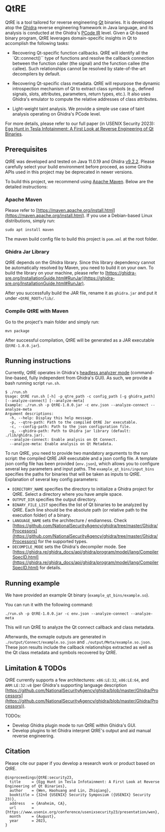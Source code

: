 # QtRE

QtRE is a tool tailored for reverse engineering [Qt](https://www.qt.io/) binaries. It is developed atop the [Ghidra](https://ghidra-sre.org/) reverse engineering framework in Java language, and its analysis is conducted at the Ghidra's [PCode IR](https://ghidra.re/ghidra_docs/api/ghidra/program/model/pcode/PcodeOp.html) level. Given a Qt-based binary program, QtRE leverages domain-specific insights in Qt to accomplish the following tasks:

- Recovering Qt-specific function callbacks. QtRE will identify all the `Qt::connect()`` type of functions and resolve the callback connection between the function caller (the signal) and the function callee (the callee). Such relationships cannot be resolved by state-of-the-art decompilers by default.

- Recovering Qt-specific class metadata. QtRE will repurpose the dynamic introspection mechanism of Qt to extract class symbols (e.g., defined signals, slots, attributes, parameters, return types, etc.). It also uses Ghidra's emulator to compute the relative addresses of class attributes.

- Light-weight taint analysis. We provide a simple use case of taint analysis operating on Ghidra's PCode level.

For more details, please refer to our full paper (in USENIX Security 2023): [Egg Hunt in Tesla Infotainment: A First Look at Reverse Engineering of Qt Binaries](https://www.usenix.org/system/files/sec23summer_181-wen-prepub.pdf).



## Prerequisites

QtRE was developed and tested on Java 11.0.19 and Ghidra [v9.2.2](https://github.com/NationalSecurityAgency/ghidra/releases/tag/Ghidra_9.2.2_build). Please carefully select your build environment before proceed, as some Ghidra APIs used in this project may be deprecated in newer versions.

To build this project, we recommend using [Apache Maven](https://maven.apache.org/). Below are the detailed instructions:


### Apache Maven

Please refer to [https://maven.apache.org/install.html](https://maven.apache.org/install.html). If you use a Debian-based Linux distributions, simply run:

```sudo apt install maven```

The maven build config file to build this project is `pom.xml` at the root folder.


### Ghidra Jar Library

QtRE depends on the Ghidra library. Since this library dependency cannot be automatically resolved by Maven, you need to build it on your own. To build the library on your machine, please refer to [https://ghidra-sre.org/InstallationGuide.html#RunJar](https://ghidra-sre.org/InstallationGuide.html#RunJar).

After you successfully build the JAR file, rename it as `ghidra.jar` and put it under `<QtRE_ROOT>/lib/`.
 

### Compile QtRE with Maven

Go to the project's main folder and simply run:

```mvn package```

After successful compilation, QtRE will be generated as a JAR executable (`QtRE-1.0.0.jar`).


## Running instructions

Currently, QtRE operates in Ghidra's [headless analyzer mode](https://static.grumpycoder.net/pixel/support/analyzeHeadlessREADME.html) (command-line-based, fully independent from Ghidra's GUI). As such, we provide a bash running script `run.sh`.

```
$ ./run.sh 
Usage: QtRE run.sh [-h] -p qtre_path -c config_path [-g ghidra_path] [--analyze-connect] [--analyze-meta]
Example: ./run.sh -p QtRE-1.0.0.jar -c env.json --analyze-connect --analyze-meta
Argument descriptions: 
  -h, --help: Display this help message.
  -p, --qtre-path: Path to the compiled QtRE Jar executable.
  -c, --config-path: Path to the json configuration file.
  -g, --ghidra-path: Path to Ghidra jar library (default: ./lib/ghidra.jar).
  --analyze-connect: Enable analysis on Qt Connect.
  --analyze-meta: Enable analysis on Qt Metadata.
```

To run QtRE, you need to provide two mandatory arguments to the run script: the compiled QtRE JAR executable and a json config file. A template json config file has been provided (`env.json`), which allows you to configure several key parameters and input paths. The `example_qt_bins/input_bins` specifies the paths for binaries that will be taken as inputs to QtRE. Explanation of several key config parameters:

- `DIRECTORY_NAME` specifies the directory to initialize a Ghidra project for QtRE. Select a directory where you have ample space.
- `OUTPUT_DIR` specifies the output directory.
- `BINARY_FILE_LIST` specifies the list of Qt binaries to be analyzed by QtRE. Each line should be the absolute path (or relative path to the execution folder) of a binary. 
- `LANGUAGE_NAME` sets the architecture / endianness. Check [https://github.com/NationalSecurityAgency/ghidra/tree/master/Ghidra/Processors](https://github.com/NationalSecurityAgency/ghidra/tree/master/Ghidra/Processors) for the supported types.
- `DECOMPILE_MODE` sets the Ghidra's decompiler mode. See [https://ghidra.re/ghidra_docs/api/ghidra/program/model/lang/CompilerSpecID.html](https://ghidra.re/ghidra_docs/api/ghidra/program/model/lang/CompilerSpecID.html) for details.


## Running example

We have provided an example Qt binary (`example_qt_bins/example.so`). 

You can run it with the following command:

```./run.sh -p QtRE-1.0.0.jar -c env.json --analyze-connect --analyze-meta```

This will run QtRE to analyze the Qt connect callback and class metadata.

Afterwards, the exmaple outputs are generated in `./output/Connect/example.so.json` and `./output/Meta/example.so.json`. These json results include the callback relationships extracted as well as the Qt class metadata and symbols recovered by QtRE.



## Limitation & TODOs

QtRE currently supports a few architectures: `x86:LE:32`, `x86:LE:64`, and `ARM:LE:32:v8` (per Ghidra's supporting language description [https://github.com/NationalSecurityAgency/ghidra/blob/master/Ghidra/Processors](https://github.com/NationalSecurityAgency/ghidra/blob/master/Ghidra/Processors)).

TODOs:

- Develop Ghidra plugin mode to run QtRE within Ghidra's GUI.
- Develop plugins to let Ghidra interpret QtRE's output and aid manual reverse engineering.


## Citation

Please cite our paper if you develop a research work or product based on QtRE.

```
@inproceedings{QtRE:security23,
  title     = {Egg Hunt in Tesla Infotainment: A First Look at Reverse Engineering of Qt Binaries},
  author    = {Wen, Haohuang and Lin, Zhiqiang},
  booktitle = {32nd {USENIX} Security Symposium ({USENIX} Security 23)},
  address   = {Anaheim, CA},
  url       = {https://www.usenix.org/conference/usenixsecurity23/presentation/wen},
  month     = {August},
  year      = 2023,
}
```
